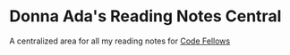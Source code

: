 # Donna Ada's Reading Notes Central
A centralized area for all my reading notes for [Code Fellows]([url](https://www.codefellows.org))

